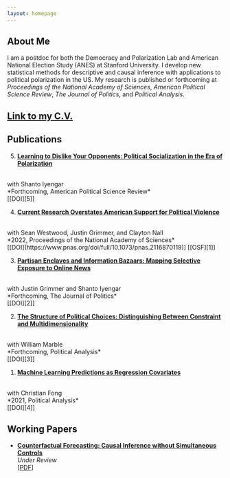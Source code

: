 ```yaml
---
layout: homepage
---
```


## About Me

I am a postdoc for both the Democracy and Polarization Lab and American National Election Study (ANES) at Stanford University. I develop new statistical methods for descriptive and causal inference with applications to political polarization in the US. My research is published or forthcoming at *Proceedings of the National Academy of Sciences*, *American Political Science Review*, *The Journal of Politics*, and *Political Analysis*.

## [Link to my C.V.](https://www.dropbox.com/s/sm0pfjekpzdykd7/CV.pdf?dl=0)

<!-- ## Research Interests

- **Political Methodology:** descriptive inference, causal inference, machine learning
- **American Politics:** polarization, political media, political socialization
 -->

## Publications

5. [**Learning to Dislike Your Opponents: Political Socialization in the Era of Polarization**][5]
  <br>
  with Shanto Iyengar
  <br>
  *Forthcoming, American Political Science Review*
  <br>
  [[DOI][5]]

4. [**Current Research Overstates American Support for Political Violence**](https://www.pnas.org/doi/full/10.1073/pnas.2116870119)
  <br>
  with Sean Westwood, Justin Grimmer, and Clayton Nall
  <br>
  *2022, Proceedings of the National Academy of Sciences*
  <br>
  [[DOI](https://www.pnas.org/doi/full/10.1073/pnas.2116870119)] [[OSF][1]]

3. [**Partisan Enclaves and Information Bazaars: Mapping Selective Exposure to Online News**][2]
  <br>
  with Justin Grimmer and Shanto Iyengar
  <br>
  *Forthcoming, The Journal of Politics*
  <br>
  [[DOI][2]]


2. [**The Structure of Political Choices: Distinguishing Between Constraint and Multidimensionality**][3]
  <br>
  with William Marble
  <br>
  *Forthcoming, Political Analysis*
  <br>
  [[DOI][3]]

1. [**Machine Learning Predictions as Regression Covariates**][4]
  <br>
  with Christian Fong
  <br>
  *2021, Political Analysis*
  <br>
  [[DOI][4]]

## Working Papers


* [**Counterfactual Forecasting: Causal Inference without Simultaneous Controls**][6]
  <br>
  *Under Review*
  <br>
  [[PDF][6]]


[1]: https://osf.io/a8m3n/
[2]: https://doi.org/10.1086/716950
[3]: https://doi.org/10.1017/pan.2021.3
[4]: https://doi.org/10.1017/pan.2020.38  
[5]: https://www.doi.org/10.1017/S000305542200048X
[6]: https://www.dropbox.com/s/bux4klf66dh66qg/FSControls.pdf?dl=0
[7]: https://www.dropbox.com/s/lraimdktckkiwvj/Getting_More_out_of_Human_Coders_with_Statistical_Models.pdf?dl=0